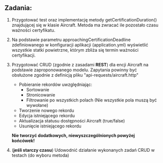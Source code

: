 ## Zadania:

1. Przygotować test oraz implementację metody getCertificationDuration() znajdującej się w klasie Aircraft. Metoda ma
   zwracać ile pozostało czasu ważności certyfikatu.


2. Na podstawie parametru approachingCertificationDeadline zdefiniowanego w konfiguracji aplikacji (application.yml)
   wyświetlić wszystkie statki powietrzne, którym zbliża się termin ważności certyfikacji.

3. Przygotować CRUD (zgodnie z zasadami **REST**) dla encji Aircraft na podstawie zaproponowanego modelu.
   Zapytania powinny być obsłużone zgodnie z definicją pliku "api-requests/aircraft.http"
    * Pobieranie rekordów uwzględniając:
        * Sortowanie
        * Stronicowanie
        * Filtrowanie po wszystkich polach (Nie wszystkie pola muszą być wywołane)
    * Tworzenie nowego rekordu
    * Edycja istniejącego rekordu
    * Aktualizacja statusu dostępności Aircraft (true/false)
    * Usunięcie istniejącego rekordu

   **Nie tworzyć dodatkowych, niewyszczególnionych powyżej końcówek!**


4. (**jeśli starczy czasu**) Udowodnić działanie wykonanych zadań CRUD w testach (do wyboru metoda)


